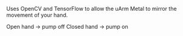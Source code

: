 Uses OpenCV and TensorFlow to allow the uArm Metal to mirror the movement of your hand.

Open hand -> pump off
Closed hand -> pump on
